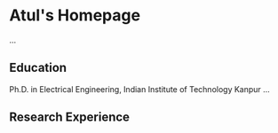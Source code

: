 # Atul's Homepage
...
## Education
Ph.D. in Electrical Engineering, Indian Institute of Technology Kanpur
...
## Research Experience

